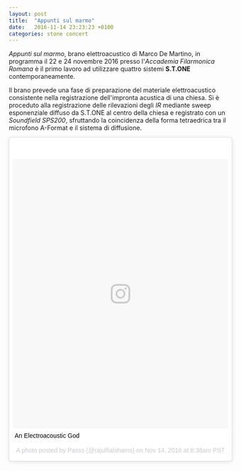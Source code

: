 ```yaml
---
layout: post
title:  "Appunti sul marmo"
date:   2016-11-14 23:23:23 +0100
categories: stone concert
---
```


*Appunti sul marmo*, brano elettroacustico di Marco De Martino, in programma il
22 e 24 novembre 2016 presso l'*Accademia Filarmonica Romana* è il primo lavoro
ad utilizzare quattro sistemi **S.T.ONE** contemporaneamente.

Il brano prevede una fase di preparazione del materiale elettroacustico
consistente nella registrazione dell'impronta acustica di una chiesa.
Si è proceduto alla registrazione delle rilevazioni degli *IR* mediante sweep
esponenziale diffuso da S.T.ONE al centro della chiesa e registrato con un
*Soundfield SPS200*, sfruttando la coincidenza della forma tetraedrica tra il microfono A-Format
e il sistema di diffusione.

<blockquote class="instagram-media" data-instgrm-captioned data-instgrm-version="7" style=" background:#FFF; border:0; border-radius:3px; box-shadow:0 0 1px 0 rgba(0,0,0,0.5),0 1px 10px 0 rgba(0,0,0,0.15); margin: 1px; max-width:658px; padding:0; width:99.375%; width:-webkit-calc(100% - 2px); width:calc(100% - 2px);"><div style="padding:8px;"> <div style=" background:#F8F8F8; line-height:0; margin-top:40px; padding:62.5% 0; text-align:center; width:100%;"> <div style=" background:url(data:image/png;base64,iVBORw0KGgoAAAANSUhEUgAAACwAAAAsCAMAAAApWqozAAAABGdBTUEAALGPC/xhBQAAAAFzUkdCAK7OHOkAAAAMUExURczMzPf399fX1+bm5mzY9AMAAADiSURBVDjLvZXbEsMgCES5/P8/t9FuRVCRmU73JWlzosgSIIZURCjo/ad+EQJJB4Hv8BFt+IDpQoCx1wjOSBFhh2XssxEIYn3ulI/6MNReE07UIWJEv8UEOWDS88LY97kqyTliJKKtuYBbruAyVh5wOHiXmpi5we58Ek028czwyuQdLKPG1Bkb4NnM+VeAnfHqn1k4+GPT6uGQcvu2h2OVuIf/gWUFyy8OWEpdyZSa3aVCqpVoVvzZZ2VTnn2wU8qzVjDDetO90GSy9mVLqtgYSy231MxrY6I2gGqjrTY0L8fxCxfCBbhWrsYYAAAAAElFTkSuQmCC); display:block; height:44px; margin:0 auto -44px; position:relative; top:-22px; width:44px;"></div></div> <p style=" margin:8px 0 0 0; padding:0 4px;"> <a href="https://www.instagram.com/p/BMzCx67gbp3/" style=" color:#000; font-family:Arial,sans-serif; font-size:14px; font-style:normal; font-weight:normal; line-height:17px; text-decoration:none; word-wrap:break-word;" target="_blank">An Electroacoustic God</a></p> <p style=" color:#c9c8cd; font-family:Arial,sans-serif; font-size:14px; line-height:17px; margin-bottom:0; margin-top:8px; overflow:hidden; padding:8px 0 7px; text-align:center; text-overflow:ellipsis; white-space:nowrap;">A photo posted by Passs (@rajulfialshams) on <time style=" font-family:Arial,sans-serif; font-size:14px; line-height:17px;" datetime="2016-11-14T16:38:32+00:00">Nov 14, 2016 at 8:38am PST</time></p></div></blockquote>
<script async defer src="//platform.instagram.com/en_US/embeds.js"></script>

